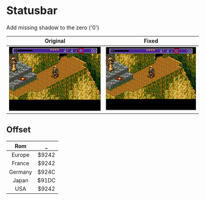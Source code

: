 # Statusbar

Add missing shadow to the zero ('0')

Original            |  Fixed
:-------------------------:|:-------------------------:
![original](./images/Landstalker-original.png "original") | ![fixed](./images/Landstalker-statusbar.png "fixed")


## Offset

Rom            |  _
:-------------------------:|:-------------------------:
Europe| $9242
France| $9242
Germany| $924C
Japan| $91DC
USA| $9242
